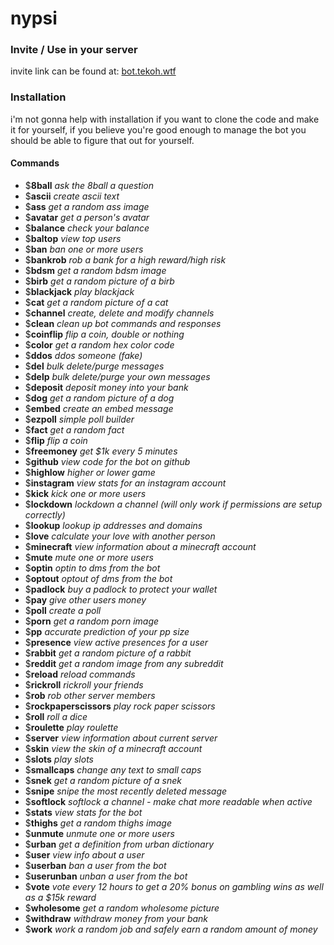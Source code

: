 # nypsi

### Invite / Use in your server
invite link can be found at: [bot.tekoh.wtf](http://bot.tekoh.wtf)

### Installation
i'm not gonna help with installation if you want to clone the code and make it for yourself, if you believe you're good enough to manage the bot you should be able to figure that out for yourself.

#### Commands
* $**8ball** *ask the 8ball a question*
* $**ascii** *create ascii text*
* $**ass** *get a random ass image*
* $**avatar** *get a person's avatar*
* $**balance** *check your balance*
* $**baltop** *view top users*
* $**ban** *ban one or more users*
* $**bankrob** *rob a bank for a high reward/high risk*
* $**bdsm** *get a random bdsm image*
* $**birb** *get a random picture of a birb*
* $**blackjack** *play blackjack*
* $**cat** *get a random picture of a cat*
* $**channel** *create, delete and modify channels*
* $**clean** *clean up bot commands and responses*
* $**coinflip** *flip a coin, double or nothing*
* $**color** *get a random hex color code*
* $**ddos** *ddos someone (fake)*
* $**del** *bulk delete/purge messages*
* $**delp** *bulk delete/purge your own messages*
* $**deposit** *deposit money into your bank*
* $**dog** *get a random picture of a dog*
* $**embed** *create an embed message*
* $**ezpoll** *simple poll builder*
* $**fact** *get a random fact*
* $**flip** *flip a coin*
* $**freemoney** *get $1k every 5 minutes*
* $**github** *view code for the bot on github*
* $**highlow** *higher or lower game*
* $**instagram** *view stats for an instagram account*
* $**kick** *kick one or more users*
* $**lockdown** *lockdown a channel (will only work if permissions are setup correctly)*
* $**lookup** *lookup ip addresses and domains*
* $**love** *calculate your love with another person*
* $**minecraft** *view information about a minecraft account*
* $**mute** *mute one or more users*
* $**optin** *optin to dms from the bot*
* $**optout** *optout of dms from the bot*
* $**padlock** *buy a padlock to protect your wallet*
* $**pay** *give other users money*
* $**poll** *create a poll*
* $**porn** *get a random porn image*
* $**pp** *accurate prediction of your pp size*
* $**presence** *view active presences for a user*
* $**rabbit** *get a random picture of a rabbit*
* $**reddit** *get a random image from any subreddit*
* $**reload** *reload commands*
* $**rickroll** *rickroll your friends*
* $**rob** *rob other server members*
* $**rockpaperscissors** *play rock paper scissors*
* $**roll** *roll a dice*
* $**roulette** *play roulette*
* $**server** *view information about current server*
* $**skin** *view the skin of a minecraft account*
* $**slots** *play slots*
* $**smallcaps** *change any text to small caps*
* $**snek** *get a random picture of a snek*
* $**snipe** *snipe the most recently deleted message*
* $**softlock** *softlock a channel - make chat more readable when active*
* $**stats** *view stats for the bot*
* $**thighs** *get a random thighs image*
* $**unmute** *unmute one or more users*
* $**urban** *get a definition from urban dictionary*
* $**user** *view info about a user*
* $**userban** *ban a user from the bot*
* $**userunban** *unban a user from the bot*
* $**vote** *vote every 12 hours to get a 20% bonus on gambling wins as well as a $15k reward*
* $**wholesome** *get a random wholesome picture*
* $**withdraw** *withdraw money from your bank*
* $**work** *work a random job and safely earn a random amount of money*
